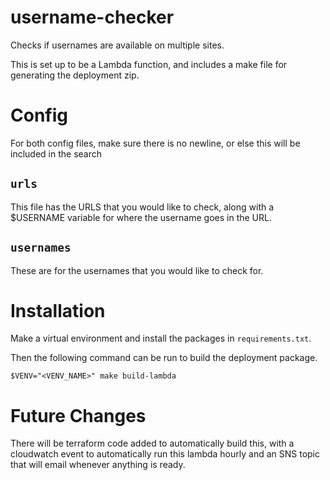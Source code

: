 # username-checker
Checks if usernames are available on multiple sites. 

This is set up to be a Lambda function, and includes a make file for generating the deployment zip.

# Config
For both config files, make sure there is no newline, or else this will be included in the search

## `urls`
This file has the URLS that you would like to check, along with a $USERNAME variable for where the username goes in the URL.

## `usernames`
These are for the usernames that you would like to check for.

# Installation 
Make a virtual environment and install the packages in `requirements.txt`.

Then the following command can be run to build the deployment package.

```
$VENV="<VENV_NAME>" make build-lambda
```

# Future Changes

There will be terraform code added to automatically build this, with a cloudwatch event to automatically run this lambda hourly and an SNS topic that will email whenever anything is ready.

